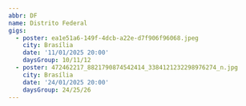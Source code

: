 ```yaml
---
abbr: DF
name: Distrito Federal
gigs:
  - poster: ea1e51a6-149f-4dcb-a22e-d7f906f96068.jpeg
    city: Brasília
    date: '11/01/2025 20:00'
    daysGroup: 10/11/12
  - poster: 472462217_8821790874542414_3384121232298976274_n.jpg
    city: Brasília
    date: '24/01/2025 20:00'
    daysGroup: 24/25/26
---
```


